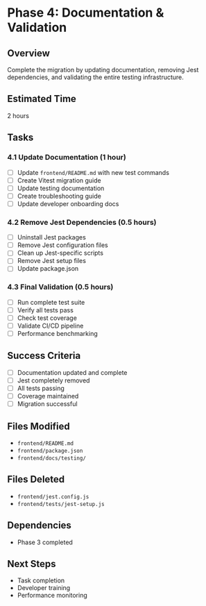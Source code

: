# Phase 4: Documentation & Validation

## Overview
Complete the migration by updating documentation, removing Jest dependencies, and validating the entire testing infrastructure.

## Estimated Time
2 hours

## Tasks

### 4.1 Update Documentation (1 hour)
- [ ] Update `frontend/README.md` with new test commands
- [ ] Create Vitest migration guide
- [ ] Update testing documentation
- [ ] Create troubleshooting guide
- [ ] Update developer onboarding docs

### 4.2 Remove Jest Dependencies (0.5 hours)
- [ ] Uninstall Jest packages
- [ ] Remove Jest configuration files
- [ ] Clean up Jest-specific scripts
- [ ] Remove Jest setup files
- [ ] Update package.json

### 4.3 Final Validation (0.5 hours)
- [ ] Run complete test suite
- [ ] Verify all tests pass
- [ ] Check test coverage
- [ ] Validate CI/CD pipeline
- [ ] Performance benchmarking

## Success Criteria
- [ ] Documentation updated and complete
- [ ] Jest completely removed
- [ ] All tests passing
- [ ] Coverage maintained
- [ ] Migration successful

## Files Modified
- `frontend/README.md`
- `frontend/package.json`
- `frontend/docs/testing/`

## Files Deleted
- `frontend/jest.config.js`
- `frontend/tests/jest-setup.js`

## Dependencies
- Phase 3 completed

## Next Steps
- Task completion
- Developer training
- Performance monitoring
